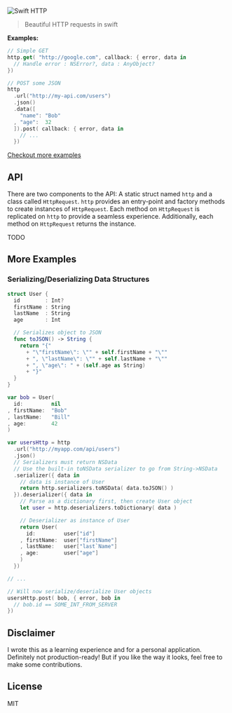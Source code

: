 ![Swift HTTP](http://storage.j0.hn/swift-http-logo.png)

> Beautiful HTTP requests in swift

__Examples:__

```swift
// Simple GET
http.get( "http://google.com", callback: { error, data in
  // Handle error : NSError?, data : AnyObject?
})

// POST some JSON
http
  .url("http://my-api.com/users")
  .json()
  .data([
    "name": "Bob"
  , "age":  32
  ]).post( callback: { error, data in
    // ...
  })
```

[Checkout more examples](#more-examples)

## API

There are two components to the API: A static struct named `http` and a class called `HttpRequest`. `http` provides an entry-point and factory methods to create instances of `HttpRequest`. Each method on `HttpRequest` is replicated on `http` to provide a seamless experience. Additionally, each method on `HttpRequest` returns the instance.

TODO

## More Examples

### Serializing/Deserializing Data Structures

```swift
struct User {
  id        : Int?
  firstName : String
  lastName  : String
  age       : Int

  // Serializes object to JSON
  func toJSON() -> String {
    return "{" 
      + "\"firstName\": \"" + self.firstName + "\""
      + ", \"lastName\": \"" + self.lastName + "\""
      + ", \"age\": " + (self.age as String)
      + "}"
  }
}

var bob = User(
  id:         nil
, firstName:  "Bob"
, lastName:   "Bill"
, age:        42
)

var usersHttp = http
  .url("http://myapp.com/api/users")
  .json()
  // Serializers must return NSData
  // Use the built-in toNSData serializer to go from String->NSData
  .serializer({ data in
    // data is instance of User
    return http.serializers.toNSData( data.toJSON() )
  }).deserializer({ data in
    // Parse as a dictionary first, then create User object
    let user = http.deserializers.toDictionary( data )

    // Deserializer as instance of User
    return User(
      id:         user["id"]
    , firstName:  user["firstName"]
    , lastName:   user["last`Name"]
    , age:        user["age"]
    )
  })

// ...

// Will now serialize/deserialize User objects
usersHttp.post( bob, { error, bob in
  // bob.id == SOME_INT_FROM_SERVER
})
```

## Disclaimer

I wrote this as a learning experience and for a personal application. Definitely not production-ready! But if you like the way it looks, feel free to make some contributions.

## License

MIT